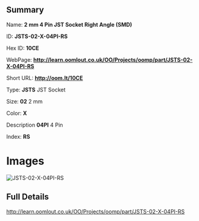 

## Summary
 
Name: __2 mm 4 Pin JST Socket Right Angle (SMD)__

ID: __JSTS-02-X-04PI-RS__

Hex ID: __10CE__

WebPage: __http://learn.oomlout.co.uk/OO/Projects/oomp/part/JSTS-02-X-04PI-RS__

Short URL: __http://oom.lt/10CE__


Type: __JSTS__ JST Socket 

Size: __02__ 2 mm 

Color: __X__  

Description __04PI__ 4 Pin 

Index: __RS__


# Images
![JSTS-02-X-04PI-RS](http://oomlout.com/oomp-gen/parts/JSTS-02-X-04PI-RS/JSTS-02-X-04PI-RS_420.jpg)



## Full Details

 http://learn.oomlout.co.uk/OO/Projects/oomp/part/JSTS-02-X-04PI-RS














